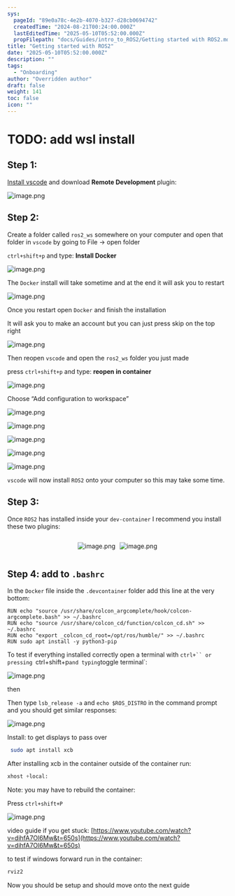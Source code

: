```yaml
---
sys:
  pageId: "89e0a78c-4e2b-4070-b327-d28cb0694742"
  createdTime: "2024-08-21T00:24:00.000Z"
  lastEditedTime: "2025-05-10T05:52:00.000Z"
  propFilepath: "docs/Guides/intro_to_ROS2/Getting started with ROS2.md"
title: "Getting started with ROS2"
date: "2025-05-10T05:52:00.000Z"
description: ""
tags:
  - "Onboarding"
author: "Overridden author"
draft: false
weight: 141
toc: false
icon: ""
---
```


# TODO: add wsl install

## Step 1:

[Install vscode](https://code.visualstudio.com/download) and download **Remote Development** plugin:

![image.png](https://prod-files-secure.s3.us-west-2.amazonaws.com/d518164a-d88e-44d1-a4ee-3adb3bd8bce0/efb52993-1881-4a40-b95e-6f020334f022/image.png?X-Amz-Algorithm=AWS4-HMAC-SHA256&X-Amz-Content-Sha256=UNSIGNED-PAYLOAD&X-Amz-Credential=ASIAZI2LB466YWM6VHRY%2F20250626%2Fus-west-2%2Fs3%2Faws4_request&X-Amz-Date=20250626T210813Z&X-Amz-Expires=3600&X-Amz-Security-Token=IQoJb3JpZ2luX2VjEGwaCXVzLXdlc3QtMiJGMEQCICfFcT5Xa%2B5Ko%2F5xLbOnBmo31YYHljgQ6kgvjTZH9FXZAiApaCg4yhYRqvIzsCNCe6rfAjBB%2Bu8p1LtLrwwzKvMz%2BCr%2FAwhlEAAaDDYzNzQyMzE4MzgwNSIMu%2FB7aGU7MXXOX0d0KtwDhFt%2BBh9BGHtv9Vp3objf0miowAGfXNBAtUgspe%2Fx0P6rca6HYVrGmCJhg7z0ns9kf6%2B6GQQJ3rll0FfAxSJFNnUa1EOyii9sWxqSXcLy5nKC7VV6pp50Ds1zaeKY7LS10LbKOKZlvrml4ZVn0hckTacqHJ62JT%2BqDiW66pVV%2FNYuYFpZzjAxSyGlWnGTxm%2BYiv7XPHBAy3Wz%2Bo9uZGCr9Dsrj5SF%2FD6SV%2FGVCBNnK%2F7I7j2cPWGuJdZrgpmL6PAWb0XiPRu5%2BZU8quISDi6bQoaF%2Bm76EBuEatpQ%2FqnxCNcYz0hrTeHgqoLWD%2Fh0LQnxg7ALrBkYieybH%2Fjzj31aintkD0HIrqIOo2GhP9rqGc3DGTAJbF3mko%2FlIEGURZzHqbGN83LBioqXBbYYELoQIRkMqQZO2iTVOH6qQgrp7g0Eb0tfhcEU%2FP2bpYEQkQw%2BmFZswVkTxpsYLSNwCjt0hvnAk4v4wA1WhVlRHfKpkDFM8HAoRmTpCrdIsrA%2BqDR8H3sUbq6J%2FFn%2FNgvpMKYEfIXd%2FtETCAFno7OAUPL7%2B0N0G5w%2FBhZxP%2Bj9XVNNTwIXrapfuqcQOCvz5WSI%2BFFJcbjoIag7KBfffwPv8lcbLDVvrONlMmDuj5PsjI4w4cr2wgY6pgEyXnC77p96AIhAz%2FaczWFlAuxYqSkQmuFJq783PIj994hAkJ1NBwuYFGABHIzlu0aBgIL5hSbrm2wZ3aAaJVWBKgqAhXkod%2FAHQBKMdUO%2BPHBCFkC3djghv7XcjkDJ%2FrltEhHoGaQj7uoBIbkXLyAIrSM8g8K0ljgvOJpWWk%2Fs864O2n1Xx37GOPNzYqAurNvz50HhkDC8M6KMp3SB70I0%2FjpTtPDA&X-Amz-Signature=9b2b2e16306955089fe35ca65126b44c2728cd22864e861d7c46b2578c0826bf&X-Amz-SignedHeaders=host&x-amz-checksum-mode=ENABLED&x-id=GetObject)

## Step 2:

Create a folder called `ros2_ws` somewhere on your computer and open that folder in `vscode` by going to File → open folder 

`ctrl+shift+p` and type: **Install Docker**

![image.png](https://prod-files-secure.s3.us-west-2.amazonaws.com/d518164a-d88e-44d1-a4ee-3adb3bd8bce0/2269dc0e-1cd5-47ff-bceb-c04ad9b2eab0/image.png?X-Amz-Algorithm=AWS4-HMAC-SHA256&X-Amz-Content-Sha256=UNSIGNED-PAYLOAD&X-Amz-Credential=ASIAZI2LB466YWM6VHRY%2F20250626%2Fus-west-2%2Fs3%2Faws4_request&X-Amz-Date=20250626T210813Z&X-Amz-Expires=3600&X-Amz-Security-Token=IQoJb3JpZ2luX2VjEGwaCXVzLXdlc3QtMiJGMEQCICfFcT5Xa%2B5Ko%2F5xLbOnBmo31YYHljgQ6kgvjTZH9FXZAiApaCg4yhYRqvIzsCNCe6rfAjBB%2Bu8p1LtLrwwzKvMz%2BCr%2FAwhlEAAaDDYzNzQyMzE4MzgwNSIMu%2FB7aGU7MXXOX0d0KtwDhFt%2BBh9BGHtv9Vp3objf0miowAGfXNBAtUgspe%2Fx0P6rca6HYVrGmCJhg7z0ns9kf6%2B6GQQJ3rll0FfAxSJFNnUa1EOyii9sWxqSXcLy5nKC7VV6pp50Ds1zaeKY7LS10LbKOKZlvrml4ZVn0hckTacqHJ62JT%2BqDiW66pVV%2FNYuYFpZzjAxSyGlWnGTxm%2BYiv7XPHBAy3Wz%2Bo9uZGCr9Dsrj5SF%2FD6SV%2FGVCBNnK%2F7I7j2cPWGuJdZrgpmL6PAWb0XiPRu5%2BZU8quISDi6bQoaF%2Bm76EBuEatpQ%2FqnxCNcYz0hrTeHgqoLWD%2Fh0LQnxg7ALrBkYieybH%2Fjzj31aintkD0HIrqIOo2GhP9rqGc3DGTAJbF3mko%2FlIEGURZzHqbGN83LBioqXBbYYELoQIRkMqQZO2iTVOH6qQgrp7g0Eb0tfhcEU%2FP2bpYEQkQw%2BmFZswVkTxpsYLSNwCjt0hvnAk4v4wA1WhVlRHfKpkDFM8HAoRmTpCrdIsrA%2BqDR8H3sUbq6J%2FFn%2FNgvpMKYEfIXd%2FtETCAFno7OAUPL7%2B0N0G5w%2FBhZxP%2Bj9XVNNTwIXrapfuqcQOCvz5WSI%2BFFJcbjoIag7KBfffwPv8lcbLDVvrONlMmDuj5PsjI4w4cr2wgY6pgEyXnC77p96AIhAz%2FaczWFlAuxYqSkQmuFJq783PIj994hAkJ1NBwuYFGABHIzlu0aBgIL5hSbrm2wZ3aAaJVWBKgqAhXkod%2FAHQBKMdUO%2BPHBCFkC3djghv7XcjkDJ%2FrltEhHoGaQj7uoBIbkXLyAIrSM8g8K0ljgvOJpWWk%2Fs864O2n1Xx37GOPNzYqAurNvz50HhkDC8M6KMp3SB70I0%2FjpTtPDA&X-Amz-Signature=433d0b2d75b88c9d33dc1f506246c700c2dac74d16e675de87bc70b5bbcd9be0&X-Amz-SignedHeaders=host&x-amz-checksum-mode=ENABLED&x-id=GetObject)

The `Docker` install will take sometime and at the end it will ask you to restart

![image.png](https://prod-files-secure.s3.us-west-2.amazonaws.com/d518164a-d88e-44d1-a4ee-3adb3bd8bce0/ed233f78-be33-4b1f-b89c-9c346c0e961e/image.png?X-Amz-Algorithm=AWS4-HMAC-SHA256&X-Amz-Content-Sha256=UNSIGNED-PAYLOAD&X-Amz-Credential=ASIAZI2LB466YWM6VHRY%2F20250626%2Fus-west-2%2Fs3%2Faws4_request&X-Amz-Date=20250626T210813Z&X-Amz-Expires=3600&X-Amz-Security-Token=IQoJb3JpZ2luX2VjEGwaCXVzLXdlc3QtMiJGMEQCICfFcT5Xa%2B5Ko%2F5xLbOnBmo31YYHljgQ6kgvjTZH9FXZAiApaCg4yhYRqvIzsCNCe6rfAjBB%2Bu8p1LtLrwwzKvMz%2BCr%2FAwhlEAAaDDYzNzQyMzE4MzgwNSIMu%2FB7aGU7MXXOX0d0KtwDhFt%2BBh9BGHtv9Vp3objf0miowAGfXNBAtUgspe%2Fx0P6rca6HYVrGmCJhg7z0ns9kf6%2B6GQQJ3rll0FfAxSJFNnUa1EOyii9sWxqSXcLy5nKC7VV6pp50Ds1zaeKY7LS10LbKOKZlvrml4ZVn0hckTacqHJ62JT%2BqDiW66pVV%2FNYuYFpZzjAxSyGlWnGTxm%2BYiv7XPHBAy3Wz%2Bo9uZGCr9Dsrj5SF%2FD6SV%2FGVCBNnK%2F7I7j2cPWGuJdZrgpmL6PAWb0XiPRu5%2BZU8quISDi6bQoaF%2Bm76EBuEatpQ%2FqnxCNcYz0hrTeHgqoLWD%2Fh0LQnxg7ALrBkYieybH%2Fjzj31aintkD0HIrqIOo2GhP9rqGc3DGTAJbF3mko%2FlIEGURZzHqbGN83LBioqXBbYYELoQIRkMqQZO2iTVOH6qQgrp7g0Eb0tfhcEU%2FP2bpYEQkQw%2BmFZswVkTxpsYLSNwCjt0hvnAk4v4wA1WhVlRHfKpkDFM8HAoRmTpCrdIsrA%2BqDR8H3sUbq6J%2FFn%2FNgvpMKYEfIXd%2FtETCAFno7OAUPL7%2B0N0G5w%2FBhZxP%2Bj9XVNNTwIXrapfuqcQOCvz5WSI%2BFFJcbjoIag7KBfffwPv8lcbLDVvrONlMmDuj5PsjI4w4cr2wgY6pgEyXnC77p96AIhAz%2FaczWFlAuxYqSkQmuFJq783PIj994hAkJ1NBwuYFGABHIzlu0aBgIL5hSbrm2wZ3aAaJVWBKgqAhXkod%2FAHQBKMdUO%2BPHBCFkC3djghv7XcjkDJ%2FrltEhHoGaQj7uoBIbkXLyAIrSM8g8K0ljgvOJpWWk%2Fs864O2n1Xx37GOPNzYqAurNvz50HhkDC8M6KMp3SB70I0%2FjpTtPDA&X-Amz-Signature=182eeb30b9476751c7349f98f94fd232882ce352373590567d65146e18e5a884&X-Amz-SignedHeaders=host&x-amz-checksum-mode=ENABLED&x-id=GetObject)

Once you restart open `Docker` and finish the installation

It will ask you to make an account but you can just press skip on the top right

![image.png](https://prod-files-secure.s3.us-west-2.amazonaws.com/d518164a-d88e-44d1-a4ee-3adb3bd8bce0/21010ad9-1659-4fd9-9f59-9932a09b2a3d/image.png?X-Amz-Algorithm=AWS4-HMAC-SHA256&X-Amz-Content-Sha256=UNSIGNED-PAYLOAD&X-Amz-Credential=ASIAZI2LB466YWM6VHRY%2F20250626%2Fus-west-2%2Fs3%2Faws4_request&X-Amz-Date=20250626T210813Z&X-Amz-Expires=3600&X-Amz-Security-Token=IQoJb3JpZ2luX2VjEGwaCXVzLXdlc3QtMiJGMEQCICfFcT5Xa%2B5Ko%2F5xLbOnBmo31YYHljgQ6kgvjTZH9FXZAiApaCg4yhYRqvIzsCNCe6rfAjBB%2Bu8p1LtLrwwzKvMz%2BCr%2FAwhlEAAaDDYzNzQyMzE4MzgwNSIMu%2FB7aGU7MXXOX0d0KtwDhFt%2BBh9BGHtv9Vp3objf0miowAGfXNBAtUgspe%2Fx0P6rca6HYVrGmCJhg7z0ns9kf6%2B6GQQJ3rll0FfAxSJFNnUa1EOyii9sWxqSXcLy5nKC7VV6pp50Ds1zaeKY7LS10LbKOKZlvrml4ZVn0hckTacqHJ62JT%2BqDiW66pVV%2FNYuYFpZzjAxSyGlWnGTxm%2BYiv7XPHBAy3Wz%2Bo9uZGCr9Dsrj5SF%2FD6SV%2FGVCBNnK%2F7I7j2cPWGuJdZrgpmL6PAWb0XiPRu5%2BZU8quISDi6bQoaF%2Bm76EBuEatpQ%2FqnxCNcYz0hrTeHgqoLWD%2Fh0LQnxg7ALrBkYieybH%2Fjzj31aintkD0HIrqIOo2GhP9rqGc3DGTAJbF3mko%2FlIEGURZzHqbGN83LBioqXBbYYELoQIRkMqQZO2iTVOH6qQgrp7g0Eb0tfhcEU%2FP2bpYEQkQw%2BmFZswVkTxpsYLSNwCjt0hvnAk4v4wA1WhVlRHfKpkDFM8HAoRmTpCrdIsrA%2BqDR8H3sUbq6J%2FFn%2FNgvpMKYEfIXd%2FtETCAFno7OAUPL7%2B0N0G5w%2FBhZxP%2Bj9XVNNTwIXrapfuqcQOCvz5WSI%2BFFJcbjoIag7KBfffwPv8lcbLDVvrONlMmDuj5PsjI4w4cr2wgY6pgEyXnC77p96AIhAz%2FaczWFlAuxYqSkQmuFJq783PIj994hAkJ1NBwuYFGABHIzlu0aBgIL5hSbrm2wZ3aAaJVWBKgqAhXkod%2FAHQBKMdUO%2BPHBCFkC3djghv7XcjkDJ%2FrltEhHoGaQj7uoBIbkXLyAIrSM8g8K0ljgvOJpWWk%2Fs864O2n1Xx37GOPNzYqAurNvz50HhkDC8M6KMp3SB70I0%2FjpTtPDA&X-Amz-Signature=8aac934112c12f1d8f5ac4f0e83713f19568bfbb51455e278d5a96fcb4462a61&X-Amz-SignedHeaders=host&x-amz-checksum-mode=ENABLED&x-id=GetObject)

Then reopen `vscode` and open the `ros2_ws` folder you just made

press `ctrl+shift+p` and type: **reopen in container**

![image.png](https://prod-files-secure.s3.us-west-2.amazonaws.com/d518164a-d88e-44d1-a4ee-3adb3bd8bce0/4e93b8c2-41ad-488c-8095-c74205196118/image.png?X-Amz-Algorithm=AWS4-HMAC-SHA256&X-Amz-Content-Sha256=UNSIGNED-PAYLOAD&X-Amz-Credential=ASIAZI2LB466YWM6VHRY%2F20250626%2Fus-west-2%2Fs3%2Faws4_request&X-Amz-Date=20250626T210813Z&X-Amz-Expires=3600&X-Amz-Security-Token=IQoJb3JpZ2luX2VjEGwaCXVzLXdlc3QtMiJGMEQCICfFcT5Xa%2B5Ko%2F5xLbOnBmo31YYHljgQ6kgvjTZH9FXZAiApaCg4yhYRqvIzsCNCe6rfAjBB%2Bu8p1LtLrwwzKvMz%2BCr%2FAwhlEAAaDDYzNzQyMzE4MzgwNSIMu%2FB7aGU7MXXOX0d0KtwDhFt%2BBh9BGHtv9Vp3objf0miowAGfXNBAtUgspe%2Fx0P6rca6HYVrGmCJhg7z0ns9kf6%2B6GQQJ3rll0FfAxSJFNnUa1EOyii9sWxqSXcLy5nKC7VV6pp50Ds1zaeKY7LS10LbKOKZlvrml4ZVn0hckTacqHJ62JT%2BqDiW66pVV%2FNYuYFpZzjAxSyGlWnGTxm%2BYiv7XPHBAy3Wz%2Bo9uZGCr9Dsrj5SF%2FD6SV%2FGVCBNnK%2F7I7j2cPWGuJdZrgpmL6PAWb0XiPRu5%2BZU8quISDi6bQoaF%2Bm76EBuEatpQ%2FqnxCNcYz0hrTeHgqoLWD%2Fh0LQnxg7ALrBkYieybH%2Fjzj31aintkD0HIrqIOo2GhP9rqGc3DGTAJbF3mko%2FlIEGURZzHqbGN83LBioqXBbYYELoQIRkMqQZO2iTVOH6qQgrp7g0Eb0tfhcEU%2FP2bpYEQkQw%2BmFZswVkTxpsYLSNwCjt0hvnAk4v4wA1WhVlRHfKpkDFM8HAoRmTpCrdIsrA%2BqDR8H3sUbq6J%2FFn%2FNgvpMKYEfIXd%2FtETCAFno7OAUPL7%2B0N0G5w%2FBhZxP%2Bj9XVNNTwIXrapfuqcQOCvz5WSI%2BFFJcbjoIag7KBfffwPv8lcbLDVvrONlMmDuj5PsjI4w4cr2wgY6pgEyXnC77p96AIhAz%2FaczWFlAuxYqSkQmuFJq783PIj994hAkJ1NBwuYFGABHIzlu0aBgIL5hSbrm2wZ3aAaJVWBKgqAhXkod%2FAHQBKMdUO%2BPHBCFkC3djghv7XcjkDJ%2FrltEhHoGaQj7uoBIbkXLyAIrSM8g8K0ljgvOJpWWk%2Fs864O2n1Xx37GOPNzYqAurNvz50HhkDC8M6KMp3SB70I0%2FjpTtPDA&X-Amz-Signature=bb396a51b0fc95f20195c8e1bc7acd9e3c279411a61e9517b77fe8b54cafba34&X-Amz-SignedHeaders=host&x-amz-checksum-mode=ENABLED&x-id=GetObject)

Choose “Add configuration to workspace”

![image.png](https://prod-files-secure.s3.us-west-2.amazonaws.com/d518164a-d88e-44d1-a4ee-3adb3bd8bce0/9560b282-5060-4989-ba37-97e7b2c22476/image.png?X-Amz-Algorithm=AWS4-HMAC-SHA256&X-Amz-Content-Sha256=UNSIGNED-PAYLOAD&X-Amz-Credential=ASIAZI2LB466YWM6VHRY%2F20250626%2Fus-west-2%2Fs3%2Faws4_request&X-Amz-Date=20250626T210813Z&X-Amz-Expires=3600&X-Amz-Security-Token=IQoJb3JpZ2luX2VjEGwaCXVzLXdlc3QtMiJGMEQCICfFcT5Xa%2B5Ko%2F5xLbOnBmo31YYHljgQ6kgvjTZH9FXZAiApaCg4yhYRqvIzsCNCe6rfAjBB%2Bu8p1LtLrwwzKvMz%2BCr%2FAwhlEAAaDDYzNzQyMzE4MzgwNSIMu%2FB7aGU7MXXOX0d0KtwDhFt%2BBh9BGHtv9Vp3objf0miowAGfXNBAtUgspe%2Fx0P6rca6HYVrGmCJhg7z0ns9kf6%2B6GQQJ3rll0FfAxSJFNnUa1EOyii9sWxqSXcLy5nKC7VV6pp50Ds1zaeKY7LS10LbKOKZlvrml4ZVn0hckTacqHJ62JT%2BqDiW66pVV%2FNYuYFpZzjAxSyGlWnGTxm%2BYiv7XPHBAy3Wz%2Bo9uZGCr9Dsrj5SF%2FD6SV%2FGVCBNnK%2F7I7j2cPWGuJdZrgpmL6PAWb0XiPRu5%2BZU8quISDi6bQoaF%2Bm76EBuEatpQ%2FqnxCNcYz0hrTeHgqoLWD%2Fh0LQnxg7ALrBkYieybH%2Fjzj31aintkD0HIrqIOo2GhP9rqGc3DGTAJbF3mko%2FlIEGURZzHqbGN83LBioqXBbYYELoQIRkMqQZO2iTVOH6qQgrp7g0Eb0tfhcEU%2FP2bpYEQkQw%2BmFZswVkTxpsYLSNwCjt0hvnAk4v4wA1WhVlRHfKpkDFM8HAoRmTpCrdIsrA%2BqDR8H3sUbq6J%2FFn%2FNgvpMKYEfIXd%2FtETCAFno7OAUPL7%2B0N0G5w%2FBhZxP%2Bj9XVNNTwIXrapfuqcQOCvz5WSI%2BFFJcbjoIag7KBfffwPv8lcbLDVvrONlMmDuj5PsjI4w4cr2wgY6pgEyXnC77p96AIhAz%2FaczWFlAuxYqSkQmuFJq783PIj994hAkJ1NBwuYFGABHIzlu0aBgIL5hSbrm2wZ3aAaJVWBKgqAhXkod%2FAHQBKMdUO%2BPHBCFkC3djghv7XcjkDJ%2FrltEhHoGaQj7uoBIbkXLyAIrSM8g8K0ljgvOJpWWk%2Fs864O2n1Xx37GOPNzYqAurNvz50HhkDC8M6KMp3SB70I0%2FjpTtPDA&X-Amz-Signature=7530e6e2858f0c68a6d59a890aa0a9e81f4a05ce8fafcc5f73086e55bd5e97bd&X-Amz-SignedHeaders=host&x-amz-checksum-mode=ENABLED&x-id=GetObject)

![image.png](https://prod-files-secure.s3.us-west-2.amazonaws.com/d518164a-d88e-44d1-a4ee-3adb3bd8bce0/2ee63f81-886b-48e8-a553-dc6e5eac99e4/image.png?X-Amz-Algorithm=AWS4-HMAC-SHA256&X-Amz-Content-Sha256=UNSIGNED-PAYLOAD&X-Amz-Credential=ASIAZI2LB466YWM6VHRY%2F20250626%2Fus-west-2%2Fs3%2Faws4_request&X-Amz-Date=20250626T210813Z&X-Amz-Expires=3600&X-Amz-Security-Token=IQoJb3JpZ2luX2VjEGwaCXVzLXdlc3QtMiJGMEQCICfFcT5Xa%2B5Ko%2F5xLbOnBmo31YYHljgQ6kgvjTZH9FXZAiApaCg4yhYRqvIzsCNCe6rfAjBB%2Bu8p1LtLrwwzKvMz%2BCr%2FAwhlEAAaDDYzNzQyMzE4MzgwNSIMu%2FB7aGU7MXXOX0d0KtwDhFt%2BBh9BGHtv9Vp3objf0miowAGfXNBAtUgspe%2Fx0P6rca6HYVrGmCJhg7z0ns9kf6%2B6GQQJ3rll0FfAxSJFNnUa1EOyii9sWxqSXcLy5nKC7VV6pp50Ds1zaeKY7LS10LbKOKZlvrml4ZVn0hckTacqHJ62JT%2BqDiW66pVV%2FNYuYFpZzjAxSyGlWnGTxm%2BYiv7XPHBAy3Wz%2Bo9uZGCr9Dsrj5SF%2FD6SV%2FGVCBNnK%2F7I7j2cPWGuJdZrgpmL6PAWb0XiPRu5%2BZU8quISDi6bQoaF%2Bm76EBuEatpQ%2FqnxCNcYz0hrTeHgqoLWD%2Fh0LQnxg7ALrBkYieybH%2Fjzj31aintkD0HIrqIOo2GhP9rqGc3DGTAJbF3mko%2FlIEGURZzHqbGN83LBioqXBbYYELoQIRkMqQZO2iTVOH6qQgrp7g0Eb0tfhcEU%2FP2bpYEQkQw%2BmFZswVkTxpsYLSNwCjt0hvnAk4v4wA1WhVlRHfKpkDFM8HAoRmTpCrdIsrA%2BqDR8H3sUbq6J%2FFn%2FNgvpMKYEfIXd%2FtETCAFno7OAUPL7%2B0N0G5w%2FBhZxP%2Bj9XVNNTwIXrapfuqcQOCvz5WSI%2BFFJcbjoIag7KBfffwPv8lcbLDVvrONlMmDuj5PsjI4w4cr2wgY6pgEyXnC77p96AIhAz%2FaczWFlAuxYqSkQmuFJq783PIj994hAkJ1NBwuYFGABHIzlu0aBgIL5hSbrm2wZ3aAaJVWBKgqAhXkod%2FAHQBKMdUO%2BPHBCFkC3djghv7XcjkDJ%2FrltEhHoGaQj7uoBIbkXLyAIrSM8g8K0ljgvOJpWWk%2Fs864O2n1Xx37GOPNzYqAurNvz50HhkDC8M6KMp3SB70I0%2FjpTtPDA&X-Amz-Signature=aa621d21f6b2a8c80be922e3ee57becde16eaaacf36130089d205eb36779067f&X-Amz-SignedHeaders=host&x-amz-checksum-mode=ENABLED&x-id=GetObject)

![image.png](https://prod-files-secure.s3.us-west-2.amazonaws.com/d518164a-d88e-44d1-a4ee-3adb3bd8bce0/ae1580b2-b048-407e-aed9-b584224a7a04/image.png?X-Amz-Algorithm=AWS4-HMAC-SHA256&X-Amz-Content-Sha256=UNSIGNED-PAYLOAD&X-Amz-Credential=ASIAZI2LB466YWM6VHRY%2F20250626%2Fus-west-2%2Fs3%2Faws4_request&X-Amz-Date=20250626T210813Z&X-Amz-Expires=3600&X-Amz-Security-Token=IQoJb3JpZ2luX2VjEGwaCXVzLXdlc3QtMiJGMEQCICfFcT5Xa%2B5Ko%2F5xLbOnBmo31YYHljgQ6kgvjTZH9FXZAiApaCg4yhYRqvIzsCNCe6rfAjBB%2Bu8p1LtLrwwzKvMz%2BCr%2FAwhlEAAaDDYzNzQyMzE4MzgwNSIMu%2FB7aGU7MXXOX0d0KtwDhFt%2BBh9BGHtv9Vp3objf0miowAGfXNBAtUgspe%2Fx0P6rca6HYVrGmCJhg7z0ns9kf6%2B6GQQJ3rll0FfAxSJFNnUa1EOyii9sWxqSXcLy5nKC7VV6pp50Ds1zaeKY7LS10LbKOKZlvrml4ZVn0hckTacqHJ62JT%2BqDiW66pVV%2FNYuYFpZzjAxSyGlWnGTxm%2BYiv7XPHBAy3Wz%2Bo9uZGCr9Dsrj5SF%2FD6SV%2FGVCBNnK%2F7I7j2cPWGuJdZrgpmL6PAWb0XiPRu5%2BZU8quISDi6bQoaF%2Bm76EBuEatpQ%2FqnxCNcYz0hrTeHgqoLWD%2Fh0LQnxg7ALrBkYieybH%2Fjzj31aintkD0HIrqIOo2GhP9rqGc3DGTAJbF3mko%2FlIEGURZzHqbGN83LBioqXBbYYELoQIRkMqQZO2iTVOH6qQgrp7g0Eb0tfhcEU%2FP2bpYEQkQw%2BmFZswVkTxpsYLSNwCjt0hvnAk4v4wA1WhVlRHfKpkDFM8HAoRmTpCrdIsrA%2BqDR8H3sUbq6J%2FFn%2FNgvpMKYEfIXd%2FtETCAFno7OAUPL7%2B0N0G5w%2FBhZxP%2Bj9XVNNTwIXrapfuqcQOCvz5WSI%2BFFJcbjoIag7KBfffwPv8lcbLDVvrONlMmDuj5PsjI4w4cr2wgY6pgEyXnC77p96AIhAz%2FaczWFlAuxYqSkQmuFJq783PIj994hAkJ1NBwuYFGABHIzlu0aBgIL5hSbrm2wZ3aAaJVWBKgqAhXkod%2FAHQBKMdUO%2BPHBCFkC3djghv7XcjkDJ%2FrltEhHoGaQj7uoBIbkXLyAIrSM8g8K0ljgvOJpWWk%2Fs864O2n1Xx37GOPNzYqAurNvz50HhkDC8M6KMp3SB70I0%2FjpTtPDA&X-Amz-Signature=2638a0197ae4e5b8ddc7a7da37e1a327c7e8ab7fa2991fee0d970c7e9398bbbf&X-Amz-SignedHeaders=host&x-amz-checksum-mode=ENABLED&x-id=GetObject)

![image.png](https://prod-files-secure.s3.us-west-2.amazonaws.com/d518164a-d88e-44d1-a4ee-3adb3bd8bce0/53255b28-f75e-430f-b9e3-c0ac8577e42b/image.png?X-Amz-Algorithm=AWS4-HMAC-SHA256&X-Amz-Content-Sha256=UNSIGNED-PAYLOAD&X-Amz-Credential=ASIAZI2LB466YWM6VHRY%2F20250626%2Fus-west-2%2Fs3%2Faws4_request&X-Amz-Date=20250626T210813Z&X-Amz-Expires=3600&X-Amz-Security-Token=IQoJb3JpZ2luX2VjEGwaCXVzLXdlc3QtMiJGMEQCICfFcT5Xa%2B5Ko%2F5xLbOnBmo31YYHljgQ6kgvjTZH9FXZAiApaCg4yhYRqvIzsCNCe6rfAjBB%2Bu8p1LtLrwwzKvMz%2BCr%2FAwhlEAAaDDYzNzQyMzE4MzgwNSIMu%2FB7aGU7MXXOX0d0KtwDhFt%2BBh9BGHtv9Vp3objf0miowAGfXNBAtUgspe%2Fx0P6rca6HYVrGmCJhg7z0ns9kf6%2B6GQQJ3rll0FfAxSJFNnUa1EOyii9sWxqSXcLy5nKC7VV6pp50Ds1zaeKY7LS10LbKOKZlvrml4ZVn0hckTacqHJ62JT%2BqDiW66pVV%2FNYuYFpZzjAxSyGlWnGTxm%2BYiv7XPHBAy3Wz%2Bo9uZGCr9Dsrj5SF%2FD6SV%2FGVCBNnK%2F7I7j2cPWGuJdZrgpmL6PAWb0XiPRu5%2BZU8quISDi6bQoaF%2Bm76EBuEatpQ%2FqnxCNcYz0hrTeHgqoLWD%2Fh0LQnxg7ALrBkYieybH%2Fjzj31aintkD0HIrqIOo2GhP9rqGc3DGTAJbF3mko%2FlIEGURZzHqbGN83LBioqXBbYYELoQIRkMqQZO2iTVOH6qQgrp7g0Eb0tfhcEU%2FP2bpYEQkQw%2BmFZswVkTxpsYLSNwCjt0hvnAk4v4wA1WhVlRHfKpkDFM8HAoRmTpCrdIsrA%2BqDR8H3sUbq6J%2FFn%2FNgvpMKYEfIXd%2FtETCAFno7OAUPL7%2B0N0G5w%2FBhZxP%2Bj9XVNNTwIXrapfuqcQOCvz5WSI%2BFFJcbjoIag7KBfffwPv8lcbLDVvrONlMmDuj5PsjI4w4cr2wgY6pgEyXnC77p96AIhAz%2FaczWFlAuxYqSkQmuFJq783PIj994hAkJ1NBwuYFGABHIzlu0aBgIL5hSbrm2wZ3aAaJVWBKgqAhXkod%2FAHQBKMdUO%2BPHBCFkC3djghv7XcjkDJ%2FrltEhHoGaQj7uoBIbkXLyAIrSM8g8K0ljgvOJpWWk%2Fs864O2n1Xx37GOPNzYqAurNvz50HhkDC8M6KMp3SB70I0%2FjpTtPDA&X-Amz-Signature=217476ba2618f7faeec2ef03e7de5a9a831b39603642fa0df00d7a3eea7dea1a&X-Amz-SignedHeaders=host&x-amz-checksum-mode=ENABLED&x-id=GetObject)

![image.png](https://prod-files-secure.s3.us-west-2.amazonaws.com/d518164a-d88e-44d1-a4ee-3adb3bd8bce0/7c562767-5af9-4ffb-97d1-327bcdf4ee00/image.png?X-Amz-Algorithm=AWS4-HMAC-SHA256&X-Amz-Content-Sha256=UNSIGNED-PAYLOAD&X-Amz-Credential=ASIAZI2LB466YWM6VHRY%2F20250626%2Fus-west-2%2Fs3%2Faws4_request&X-Amz-Date=20250626T210813Z&X-Amz-Expires=3600&X-Amz-Security-Token=IQoJb3JpZ2luX2VjEGwaCXVzLXdlc3QtMiJGMEQCICfFcT5Xa%2B5Ko%2F5xLbOnBmo31YYHljgQ6kgvjTZH9FXZAiApaCg4yhYRqvIzsCNCe6rfAjBB%2Bu8p1LtLrwwzKvMz%2BCr%2FAwhlEAAaDDYzNzQyMzE4MzgwNSIMu%2FB7aGU7MXXOX0d0KtwDhFt%2BBh9BGHtv9Vp3objf0miowAGfXNBAtUgspe%2Fx0P6rca6HYVrGmCJhg7z0ns9kf6%2B6GQQJ3rll0FfAxSJFNnUa1EOyii9sWxqSXcLy5nKC7VV6pp50Ds1zaeKY7LS10LbKOKZlvrml4ZVn0hckTacqHJ62JT%2BqDiW66pVV%2FNYuYFpZzjAxSyGlWnGTxm%2BYiv7XPHBAy3Wz%2Bo9uZGCr9Dsrj5SF%2FD6SV%2FGVCBNnK%2F7I7j2cPWGuJdZrgpmL6PAWb0XiPRu5%2BZU8quISDi6bQoaF%2Bm76EBuEatpQ%2FqnxCNcYz0hrTeHgqoLWD%2Fh0LQnxg7ALrBkYieybH%2Fjzj31aintkD0HIrqIOo2GhP9rqGc3DGTAJbF3mko%2FlIEGURZzHqbGN83LBioqXBbYYELoQIRkMqQZO2iTVOH6qQgrp7g0Eb0tfhcEU%2FP2bpYEQkQw%2BmFZswVkTxpsYLSNwCjt0hvnAk4v4wA1WhVlRHfKpkDFM8HAoRmTpCrdIsrA%2BqDR8H3sUbq6J%2FFn%2FNgvpMKYEfIXd%2FtETCAFno7OAUPL7%2B0N0G5w%2FBhZxP%2Bj9XVNNTwIXrapfuqcQOCvz5WSI%2BFFJcbjoIag7KBfffwPv8lcbLDVvrONlMmDuj5PsjI4w4cr2wgY6pgEyXnC77p96AIhAz%2FaczWFlAuxYqSkQmuFJq783PIj994hAkJ1NBwuYFGABHIzlu0aBgIL5hSbrm2wZ3aAaJVWBKgqAhXkod%2FAHQBKMdUO%2BPHBCFkC3djghv7XcjkDJ%2FrltEhHoGaQj7uoBIbkXLyAIrSM8g8K0ljgvOJpWWk%2Fs864O2n1Xx37GOPNzYqAurNvz50HhkDC8M6KMp3SB70I0%2FjpTtPDA&X-Amz-Signature=d8b2755c6e65f9b8fc8bc3df3a2584a86865c973a22010da8ad7812b4e756c41&X-Amz-SignedHeaders=host&x-amz-checksum-mode=ENABLED&x-id=GetObject)

`vscode` will now install `ROS2` onto your computer so this may take some time.

## Step 3:

Once `ROS2` has installed inside your `dev-container` I recommend you install these two plugins:

<div style="display: flex;flex-direction: row; column-gap:10px; max-width: 630px;justify-content: center;">
<div>

![image.png](https://prod-files-secure.s3.us-west-2.amazonaws.com/d518164a-d88e-44d1-a4ee-3adb3bd8bce0/3fc3d550-5a54-4ba1-ba6b-faa01cdb7369/image.png?X-Amz-Algorithm=AWS4-HMAC-SHA256&X-Amz-Content-Sha256=UNSIGNED-PAYLOAD&X-Amz-Credential=ASIAZI2LB466QA7SZYEC%2F20250626%2Fus-west-2%2Fs3%2Faws4_request&X-Amz-Date=20250626T210814Z&X-Amz-Expires=3600&X-Amz-Security-Token=IQoJb3JpZ2luX2VjEGwaCXVzLXdlc3QtMiJIMEYCIQDvw9doGYLf37k%2Bpff66rYBOsf27%2FVU6OPc4hdWxuLGRgIhAKvCEq1K%2BGnQM10weCnVYkEkJQK9EbLzUiaXH3RsgR04Kv8DCGUQABoMNjM3NDIzMTgzODA1IgxnuhzSLoKEgEOm4cwq3AO8gFFADdiCIfsuqD5q%2BLdA5AAT%2B0yvQYOosDZPYwX%2FWdgDMurq%2FiFjw8vrowzrtHz3FaaxQB%2FOKxXn2oubq50PBokLcoCCSWMDhTBSoRbzstiDxAA784on%2F3df0u2zh3CnZseN9ziv3IYFav6hC3sYWEe1K%2FdhumHfwEZtpk8jVlqFY%2FQbZqL%2FnCxxo%2B5ZUTrvB1o6JAEnszzwX8qUqS%2FFGgbDAqXqgU%2BPZEsabwdwINjbYSC41Hd8FQBolgIuEcj81AWD4%2FYmiEX5%2B7iLHay0stKogVtL2XzwmeEfc5qqyyFuyCcrSJxyCz0%2B9ieb3o%2BHeDfNPjmgxfs60rsx0j2MfCj5UV620kH%2BOzRkV6PplZV%2FN8UgQzs9TOZvlsZZXZAzrb53IdqQxp7Fk3TOY943%2F2%2Fe1EROaG8V6SnlXFLYd4Yb1lKVmRqbrL6aXJC3UBTrGmZBPhT3oc3qzF4Xu9Ym9yJc8kleVR8yES2BVNKxOfMfXKKTs0n1aFK%2BlI4TCBrfN0bDzlGB1oxjixJlv2vHLtIjbk2CuKduhtKTFcE6yEIC644mb%2B1J7UETQiGH%2BfV%2BZzzAva8zlhnWjIHb%2F13U2lv6nncdEKreTyt%2FKtggLWxZU5u6xkyYcyF5wzDxyvbCBjqkAbJcKP8IZLghHojYYSwBvsY18yU8sntMaUP%2F%2BoTCvZshDPX59SbIEZ%2Bo5dp1tjqg%2FYAUNtTymuOv7cYrFJXJQv3lTrqVyRiRSrGoIo%2FxTaiMsjKQuqzjdDowJCOQpx6wpAgQymDf%2BYN%2F%2FbYFhnBZq66MwB6ga27S7YIbyF43BVeTdRd7dgcaocViyImrXIyjslJfAYJs1j7ph10np5Ybur3QpJxL&X-Amz-Signature=4b539f2fa9b4531f830801d1b3e6455541734bb77591b5f782cdcf525c344858&X-Amz-SignedHeaders=host&x-amz-checksum-mode=ENABLED&x-id=GetObject)

</div>
<div>

![image.png](https://prod-files-secure.s3.us-west-2.amazonaws.com/d518164a-d88e-44d1-a4ee-3adb3bd8bce0/d994cc66-13c2-4093-a5a3-f84cf4601a82/image.png?X-Amz-Algorithm=AWS4-HMAC-SHA256&X-Amz-Content-Sha256=UNSIGNED-PAYLOAD&X-Amz-Credential=ASIAZI2LB466QG3FRWZ3%2F20250626%2Fus-west-2%2Fs3%2Faws4_request&X-Amz-Date=20250626T210815Z&X-Amz-Expires=3600&X-Amz-Security-Token=IQoJb3JpZ2luX2VjEGwaCXVzLXdlc3QtMiJHMEUCIQDnfZSQAMrbR3aoD1iWX%2FmezL%2BAIOfXb9iN%2F%2F7VGJyF%2FAIgJaByg6lMxgFRi6x2DviIicgTzaeJRi9rET8mgr3A5qwq%2FwMIZRAAGgw2Mzc0MjMxODM4MDUiDBkldRRxcvU1A8rqWSrcA1zYIfgBio%2FDulDiQaWcClNqK8XveujQ0N5dRbqxsN182%2B%2FTfQCtsqe1fzR%2BcIOfTdW4qQp3Tu6aZMtEzeT%2B9QHdRW0G8w%2B8z4uMZfuW3feBF6peHVmmp7B7fz6M8vIcYQV6VbiKMz3I2RftqLPRBRdro3pO7Hgyuit0pdUPczpLkH3CzRXuGT%2BT7lqO8zlkNKp%2FUPzPhjswhNkXcFAvNg9JMYxx2SRFIaU4qASkqBcBC81Orf6L4%2BBHofVCeHXskDtbcXws%2BaMCB5U%2F2TY%2Fl9Pm3QMhsSwT9o7jB4ZI4HswoN5%2BF1ANioXWOWs45UyNa1UEUO9UNQgdJ1TelXWQ6dtt8p9%2B0dgwPlCGV5JWSZeM%2F%2F%2BhJ01aNd3P3HHg1NemrbzcpC%2F%2FL4KtG7eNslyoGWt0nuB3XcJLlxYcAmeuaFfEFyU4HYsdsGOTVMjYISmZgEBZdT%2BSdf4HZS2OWezZyOshqgHhGchsc40P6JIOHhlSRZqWBCXyb51eaapQFHRx3Sm10pqdIDZtN7hHSqeDCJTgYB7J8%2BzP%2BNVdkrIZhqX6KnyRekvhZWsI10BlSiAgRt%2BwaYzhbChtbztE42bwyxk5a1ZVSDRTVxzBoOxJ4F6mNPnsADis3274D0n9MODK9sIGOqUB8t0Ot7A39xJHBg3T8XMIEb5M2Y8mepo6MO1TcnV6T1h51jUb5Z5o4imKj%2FQCjZryJ5cNwSuCAhULbAs7E8EVC06CRad%2Fi3y4NGFabDDkUJ99SPMOZgji0p%2BXjsdNiRfTvwYA%2BjyFbJWtq9v3l6OyPUFwNuaTrNeXHMAq37WoH8aMsHd94yG6vV69LsNI2h8%2FKAGy5Vv7PBxcJ81%2BBJQPhV6bvzaC&X-Amz-Signature=ada80b9eeee0366cb7e05d90eab0b60b65c9fce74dbe70f6960a82b319d6fd79&X-Amz-SignedHeaders=host&x-amz-checksum-mode=ENABLED&x-id=GetObject)

</div>
</div>

## Step 4: add to `.bashrc`

In the `Docker` file inside the `.devcontainer` folder add this line at the very bottom: 

```docker
RUN echo "source /usr/share/colcon_argcomplete/hook/colcon-argcomplete.bash" >> ~/.bashrc
RUN echo "source /usr/share/colcon_cd/function/colcon_cd.sh" >> ~/.bashrc
RUN echo "export _colcon_cd_root=/opt/ros/humble/" >> ~/.bashrc
RUN sudo apt install -y python3-pip 
```

To test if everything installed correctly open a terminal with `ctrl+`` or pressing `ctrl+shift+p` and typing `toggle terminal`:

![image.png](https://prod-files-secure.s3.us-west-2.amazonaws.com/d518164a-d88e-44d1-a4ee-3adb3bd8bce0/6a4943d8-b04e-4c02-9a58-775f3384d1a5/image.png?X-Amz-Algorithm=AWS4-HMAC-SHA256&X-Amz-Content-Sha256=UNSIGNED-PAYLOAD&X-Amz-Credential=ASIAZI2LB466YWM6VHRY%2F20250626%2Fus-west-2%2Fs3%2Faws4_request&X-Amz-Date=20250626T210813Z&X-Amz-Expires=3600&X-Amz-Security-Token=IQoJb3JpZ2luX2VjEGwaCXVzLXdlc3QtMiJGMEQCICfFcT5Xa%2B5Ko%2F5xLbOnBmo31YYHljgQ6kgvjTZH9FXZAiApaCg4yhYRqvIzsCNCe6rfAjBB%2Bu8p1LtLrwwzKvMz%2BCr%2FAwhlEAAaDDYzNzQyMzE4MzgwNSIMu%2FB7aGU7MXXOX0d0KtwDhFt%2BBh9BGHtv9Vp3objf0miowAGfXNBAtUgspe%2Fx0P6rca6HYVrGmCJhg7z0ns9kf6%2B6GQQJ3rll0FfAxSJFNnUa1EOyii9sWxqSXcLy5nKC7VV6pp50Ds1zaeKY7LS10LbKOKZlvrml4ZVn0hckTacqHJ62JT%2BqDiW66pVV%2FNYuYFpZzjAxSyGlWnGTxm%2BYiv7XPHBAy3Wz%2Bo9uZGCr9Dsrj5SF%2FD6SV%2FGVCBNnK%2F7I7j2cPWGuJdZrgpmL6PAWb0XiPRu5%2BZU8quISDi6bQoaF%2Bm76EBuEatpQ%2FqnxCNcYz0hrTeHgqoLWD%2Fh0LQnxg7ALrBkYieybH%2Fjzj31aintkD0HIrqIOo2GhP9rqGc3DGTAJbF3mko%2FlIEGURZzHqbGN83LBioqXBbYYELoQIRkMqQZO2iTVOH6qQgrp7g0Eb0tfhcEU%2FP2bpYEQkQw%2BmFZswVkTxpsYLSNwCjt0hvnAk4v4wA1WhVlRHfKpkDFM8HAoRmTpCrdIsrA%2BqDR8H3sUbq6J%2FFn%2FNgvpMKYEfIXd%2FtETCAFno7OAUPL7%2B0N0G5w%2FBhZxP%2Bj9XVNNTwIXrapfuqcQOCvz5WSI%2BFFJcbjoIag7KBfffwPv8lcbLDVvrONlMmDuj5PsjI4w4cr2wgY6pgEyXnC77p96AIhAz%2FaczWFlAuxYqSkQmuFJq783PIj994hAkJ1NBwuYFGABHIzlu0aBgIL5hSbrm2wZ3aAaJVWBKgqAhXkod%2FAHQBKMdUO%2BPHBCFkC3djghv7XcjkDJ%2FrltEhHoGaQj7uoBIbkXLyAIrSM8g8K0ljgvOJpWWk%2Fs864O2n1Xx37GOPNzYqAurNvz50HhkDC8M6KMp3SB70I0%2FjpTtPDA&X-Amz-Signature=f26a6a7578e29a59e4b976e364e57dbd4b5d757f19f3ff5e320eb393751cbdd0&X-Amz-SignedHeaders=host&x-amz-checksum-mode=ENABLED&x-id=GetObject)

then 

Then type `lsb_release -a` and `echo $ROS_DISTRO` in the command prompt and you should get similar responses:

![image.png](https://prod-files-secure.s3.us-west-2.amazonaws.com/d518164a-d88e-44d1-a4ee-3adb3bd8bce0/3e635dec-a805-4e85-8b9e-d000e5b71a4e/image.png?X-Amz-Algorithm=AWS4-HMAC-SHA256&X-Amz-Content-Sha256=UNSIGNED-PAYLOAD&X-Amz-Credential=ASIAZI2LB466YWM6VHRY%2F20250626%2Fus-west-2%2Fs3%2Faws4_request&X-Amz-Date=20250626T210813Z&X-Amz-Expires=3600&X-Amz-Security-Token=IQoJb3JpZ2luX2VjEGwaCXVzLXdlc3QtMiJGMEQCICfFcT5Xa%2B5Ko%2F5xLbOnBmo31YYHljgQ6kgvjTZH9FXZAiApaCg4yhYRqvIzsCNCe6rfAjBB%2Bu8p1LtLrwwzKvMz%2BCr%2FAwhlEAAaDDYzNzQyMzE4MzgwNSIMu%2FB7aGU7MXXOX0d0KtwDhFt%2BBh9BGHtv9Vp3objf0miowAGfXNBAtUgspe%2Fx0P6rca6HYVrGmCJhg7z0ns9kf6%2B6GQQJ3rll0FfAxSJFNnUa1EOyii9sWxqSXcLy5nKC7VV6pp50Ds1zaeKY7LS10LbKOKZlvrml4ZVn0hckTacqHJ62JT%2BqDiW66pVV%2FNYuYFpZzjAxSyGlWnGTxm%2BYiv7XPHBAy3Wz%2Bo9uZGCr9Dsrj5SF%2FD6SV%2FGVCBNnK%2F7I7j2cPWGuJdZrgpmL6PAWb0XiPRu5%2BZU8quISDi6bQoaF%2Bm76EBuEatpQ%2FqnxCNcYz0hrTeHgqoLWD%2Fh0LQnxg7ALrBkYieybH%2Fjzj31aintkD0HIrqIOo2GhP9rqGc3DGTAJbF3mko%2FlIEGURZzHqbGN83LBioqXBbYYELoQIRkMqQZO2iTVOH6qQgrp7g0Eb0tfhcEU%2FP2bpYEQkQw%2BmFZswVkTxpsYLSNwCjt0hvnAk4v4wA1WhVlRHfKpkDFM8HAoRmTpCrdIsrA%2BqDR8H3sUbq6J%2FFn%2FNgvpMKYEfIXd%2FtETCAFno7OAUPL7%2B0N0G5w%2FBhZxP%2Bj9XVNNTwIXrapfuqcQOCvz5WSI%2BFFJcbjoIag7KBfffwPv8lcbLDVvrONlMmDuj5PsjI4w4cr2wgY6pgEyXnC77p96AIhAz%2FaczWFlAuxYqSkQmuFJq783PIj994hAkJ1NBwuYFGABHIzlu0aBgIL5hSbrm2wZ3aAaJVWBKgqAhXkod%2FAHQBKMdUO%2BPHBCFkC3djghv7XcjkDJ%2FrltEhHoGaQj7uoBIbkXLyAIrSM8g8K0ljgvOJpWWk%2Fs864O2n1Xx37GOPNzYqAurNvz50HhkDC8M6KMp3SB70I0%2FjpTtPDA&X-Amz-Signature=c7a754ebd13a9d6c409389902d14cce3047e8bd6fc55ba286decbd7ee1e3a6e8&X-Amz-SignedHeaders=host&x-amz-checksum-mode=ENABLED&x-id=GetObject)

Install:  to get displays to pass over

```bash
 sudo apt install xcb
```

After installing xcb in the container outside of the container run:

```python
xhost +local:
```

Note: you may have to rebuild the container:

Press `ctrl+shift+P`

![image.png](https://prod-files-secure.s3.us-west-2.amazonaws.com/d518164a-d88e-44d1-a4ee-3adb3bd8bce0/6c2be660-2618-4c38-9c26-53554f7a0b7b/image.png?X-Amz-Algorithm=AWS4-HMAC-SHA256&X-Amz-Content-Sha256=UNSIGNED-PAYLOAD&X-Amz-Credential=ASIAZI2LB466YWM6VHRY%2F20250626%2Fus-west-2%2Fs3%2Faws4_request&X-Amz-Date=20250626T210813Z&X-Amz-Expires=3600&X-Amz-Security-Token=IQoJb3JpZ2luX2VjEGwaCXVzLXdlc3QtMiJGMEQCICfFcT5Xa%2B5Ko%2F5xLbOnBmo31YYHljgQ6kgvjTZH9FXZAiApaCg4yhYRqvIzsCNCe6rfAjBB%2Bu8p1LtLrwwzKvMz%2BCr%2FAwhlEAAaDDYzNzQyMzE4MzgwNSIMu%2FB7aGU7MXXOX0d0KtwDhFt%2BBh9BGHtv9Vp3objf0miowAGfXNBAtUgspe%2Fx0P6rca6HYVrGmCJhg7z0ns9kf6%2B6GQQJ3rll0FfAxSJFNnUa1EOyii9sWxqSXcLy5nKC7VV6pp50Ds1zaeKY7LS10LbKOKZlvrml4ZVn0hckTacqHJ62JT%2BqDiW66pVV%2FNYuYFpZzjAxSyGlWnGTxm%2BYiv7XPHBAy3Wz%2Bo9uZGCr9Dsrj5SF%2FD6SV%2FGVCBNnK%2F7I7j2cPWGuJdZrgpmL6PAWb0XiPRu5%2BZU8quISDi6bQoaF%2Bm76EBuEatpQ%2FqnxCNcYz0hrTeHgqoLWD%2Fh0LQnxg7ALrBkYieybH%2Fjzj31aintkD0HIrqIOo2GhP9rqGc3DGTAJbF3mko%2FlIEGURZzHqbGN83LBioqXBbYYELoQIRkMqQZO2iTVOH6qQgrp7g0Eb0tfhcEU%2FP2bpYEQkQw%2BmFZswVkTxpsYLSNwCjt0hvnAk4v4wA1WhVlRHfKpkDFM8HAoRmTpCrdIsrA%2BqDR8H3sUbq6J%2FFn%2FNgvpMKYEfIXd%2FtETCAFno7OAUPL7%2B0N0G5w%2FBhZxP%2Bj9XVNNTwIXrapfuqcQOCvz5WSI%2BFFJcbjoIag7KBfffwPv8lcbLDVvrONlMmDuj5PsjI4w4cr2wgY6pgEyXnC77p96AIhAz%2FaczWFlAuxYqSkQmuFJq783PIj994hAkJ1NBwuYFGABHIzlu0aBgIL5hSbrm2wZ3aAaJVWBKgqAhXkod%2FAHQBKMdUO%2BPHBCFkC3djghv7XcjkDJ%2FrltEhHoGaQj7uoBIbkXLyAIrSM8g8K0ljgvOJpWWk%2Fs864O2n1Xx37GOPNzYqAurNvz50HhkDC8M6KMp3SB70I0%2FjpTtPDA&X-Amz-Signature=3a80527b7ac916859b006404814d4968ac85b832c1d91c9a7e0654790016bd12&X-Amz-SignedHeaders=host&x-amz-checksum-mode=ENABLED&x-id=GetObject)

video guide if you get stuck: [https://www.youtube.com/watch?v=dihfA7Ol6Mw&t=650s](https://www.youtube.com/watch?v=dihfA7Ol6Mw&t=650s)

to test if windows forward run in the container:

```bash
rviz2
```

Now you should be setup and should move onto the next guide 
